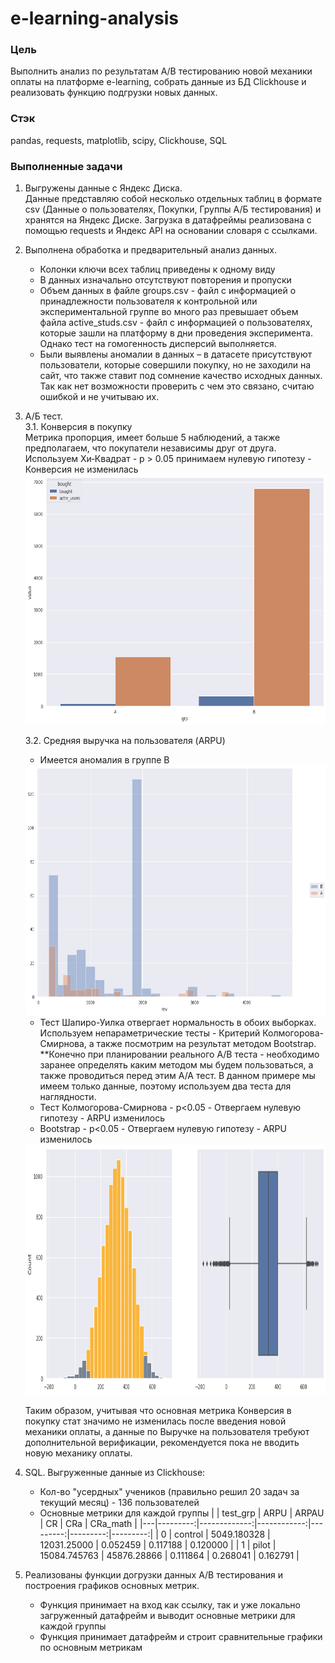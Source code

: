 # e-learning-analysis
### Цель
Выполнить анализ по результатам А/В тестированию новой механики оплаты на платформе e-learning, собрать данные из БД Clickhouse и реализовать функцию подгрузки новых данных.

### Стэк
pandas, requests, matplotlib, scipy, Clickhouse, SQL

### Выполненные задачи
1. Выгружены данные с Яндекс Диска.  
   Данные представляю собой несколько отдельных таблиц в формате csv (Данные о пользователях, Покупки, Группы А/Б тестирования) и хранятся на Яндекс Диске.
   Загрузка в датафреймы реализована с помощью requests и Яндекс API на основании словаря с ссылками.
2. Выполнена обработка и предварительный анализ данных.
   - Колонки ключи всех таблиц приведены к одному виду
   - В данных изначально отсутствуют повторения и пропуски
   - Объем данных в файле groups.csv - файл с информацией о принадлежности пользователя к контрольной или экспериментальной группе во много раз превышает объем файла active_studs.csv - файл с информацией о пользователях, которые зашли на платформу в дни проведения эксперимента. Однако тест на гомогенность дисперсий выполняется.
   - Были выявлены аномалии в данных – в датасете присутствуют пользователи, которые совершили покупку, но не заходили на сайт, что также ставит под сомнение качество исходных данных. Так как нет возможности проверить с чем это связано, считаю ошибкой и не учитываю их.
3. А/Б тест.  
   3.1. Конверсия в покупку  
   Метрика пропорция, имеет больше 5 наблюдений, а также предполагаем, что покупатели независимы друг от друга. Используем Хи‑Квадрат - p > 0.05 принимаем нулевую гипотезу - Конверсия не изменилась  
   <img src="https://raw.githubusercontent.com/truffix/e-learning-analysis/main/pic/Chisq.png" width="500" height="400">  
   
   3.2. Средняя выручка на пользователя (ARPU)  
   - Имеется аномалия в группе В  
   <img src="https://raw.githubusercontent.com/truffix/e-learning-analysis/main/pic/dist.png" width="700" height="400">  
   
   - Тест Шапиро-Уилка отвергает нормальность в обоих выборках. Используем непараметрические тесты - Критерий Колмогорова-Смирнова, а также посмотрим на результат методом Bootstrap.  
     **Конечно при планировании реального А/В теста - необходимо заранее определять каким методом мы будем пользоваться, а также проводиться перед этим А/А тест. В данном примере мы имеем только данные, поэтому используем два теста для наглядности.  
   - Тест Колмогорова-Смирнова - p<0.05 - Отвергаем нулевую гипотезу - ARPU изменилось  
   - Bootstrap - p<0.05 - Отвергаем нулевую гипотезу - ARPU изменилось   
   <img src="https://raw.githubusercontent.com/truffix/e-learning-analysis/main/pic/BS.png" width="1000" height="400">

   Таким образом, учитывая что основная метрика Конверсия в покупку стат значимо не изменилась после введения новой механики оплаты, а данные по Выручке на пользователя требуют дополнительной верификации, рекомендуется пока не вводить новую механику оплаты.  
5. SQL.
   Выгруженные данные из Clickhouse:
   - Кол-во "усердных" учеников (правильно решил 20 задач за текущий месяц) - 136 пользователей
   - Основные метрики для каждой группы
     |   | test_grp |         ARPU |       ARPAU |       CR |      CRa | CRa_math |
     |---|---------:|-------------:|------------:|---------:|---------:|---------:|
     | 0 |  control |  5049.180328 | 12031.25000 | 0.052459 | 0.117188 | 0.120000 |
     | 1 |    pilot | 15084.745763 | 45876.28866 | 0.111864 | 0.268041 | 0.162791 |
6. Реализованы функции догрузки данных А/В тестирования и построения графиков основных метрик.
   - Функция принимает на вход как ссылку, так и уже локально загруженный датафрейм и выводит основные метрики для каждой группы
   - Функция принимает датафрейм и строит сравнительные графики по основным метрикам

